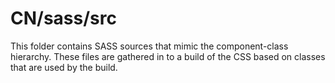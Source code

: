 # CN/sass/src

This folder contains SASS sources that mimic the component-class hierarchy. These files
are gathered in to a build of the CSS based on classes that are used by the build.
